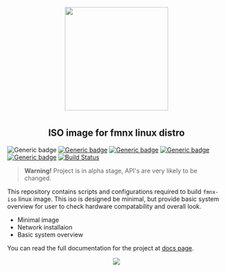 <p align="center">
<img style="align: center; padding-left: 10px; padding-right: 10px; padding-bottom: 10px;" width="238px" height="238px" src="https://fmnx.su/dancheg97/Pictures/raw/branch/main/iso.png" />
</p>

<h2 align="center">ISO image for fmnx linux distro</h2>

![Generic badge](https://img.shields.io/badge/status-alpha-red.svg)
[![Generic badge](https://img.shields.io/badge/license-gpl-orange.svg)](https://fmnx.su/core/iso/src/branch/main/LICENSE)
[![Generic badge](https://img.shields.io/badge/fmnx-repo-006db0.svg)](https://fmnx.su/core/iso)
[![Generic badge](https://img.shields.io/badge/codeberg-repo-45a3fb.svg)](https://codeberg.org/fmnx/iso)
[![Generic badge](https://img.shields.io/badge/github-repo-white.svg)](https://github.com/fmnx-su/iso)
[![Build Status](https://ci.fmnx.su/api/badges/core/iso/status.svg)](https://ci.fmnx.su/core/iso)

> **Warning!** Project is in alpha stage, API's are very likely to be changed.

This repository contains scripts and configurations required to build `fmnx-iso` linux image. This iso is designed be minimal, but provide basic system overview for user to check hardware compatability and overall look.

- Minimal image
- Network installaion
- Basic system overview

You can read the full documentation for the project at [docs page](https://docs.fmnx.su/).

<p align="center">
<img style="align: center; max-width: 60%" src="./system.gif" />
</p>
